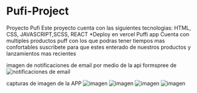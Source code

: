 # Pufi-Project
Proyecto Pufi 
Este proyecto cuenta con las siguientes tecnologias:
HTML, CSS, JAVASCRIPT,SCSS, REACT
*Deploy en vercel
Puffi app
Cuenta con multiples productos puff con los que podras tener tiempos mas confortables
suscribete para que estes enterado de nuestros productos y lanzamientos mas recientes

imagen de notificaciones de email por medio de la api formspree
de![notificaciones de email](https://user-images.githubusercontent.com/107804493/206792390-5a387c70-827c-47f3-a01f-732926cd0c39.png)

capturas de imagen de la APP 
![imagen](https://user-images.githubusercontent.com/107804493/206792691-545c8ab8-f0a1-4f9c-9655-c434c3d72292.png)
![imagen](https://user-images.githubusercontent.com/107804493/206792724-81e33a9c-6a77-4d05-bf50-402573ed44c5.png)
![imagen](https://user-images.githubusercontent.com/107804493/206792770-f40f01f8-8758-4569-8f20-04f103c3bb31.png)
![imagen](https://user-images.githubusercontent.com/107804493/206792801-b000f2e9-b337-4f84-b862-37a7f7cffba4.png)

